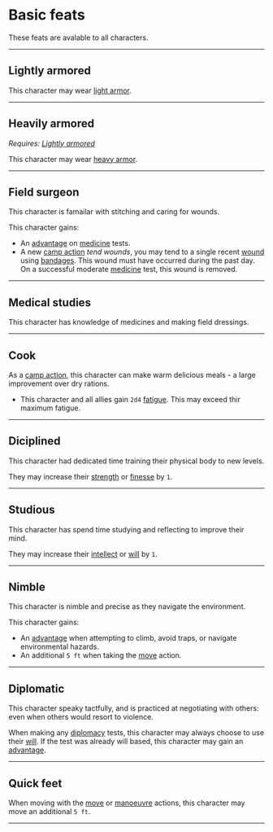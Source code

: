 # Basic feats

These feats are avalable to all characters.

---
## Lightly armored
This character may wear [light armor](../items.md#armor).

---
## Heavily armored
*Requires: [Lightly armored](#lightly-armored)*

This character may wear [heavy armor](../items.md#armor).

---
## Field surgeon
This character is famailar with stitching and caring for wounds.

This character gains:
 - An [advantage](../rolls.md#advantage) on [medicine](../skills.md#medicine) tests.
 - A new [camp action](../camping.md#camp-action) *tend wounds*, you may tend to a single recent [wound](../stats.md#wounds) using [bandages](../items.md#equipment). This wound must have occurred during the past day.
On a successful moderate [medicine](../skills.md#medicine) test, this wound is removed.

---
## Medical studies
This character has knowledge of medicines and making field dressings.

---
## Cook
As a [camp action](../camping.md#camp-action), this character can make warm delicious meals - a large improvement over dry rations.
 - This character and all allies gain `2d4` [fatigue](../stats.md#fatigue). This may exceed thir maximum fatigue.

---
## Diciplined
This character had dedicated time training their physical body to new levels.

They may increase their [strength](../stats.md#strength) or [finesse](../stats.md#finesse) by `1`.

---
## Studious
This character has spend time studying and reflecting to improve their mind.

They may increase their [intellect](../stats.md#intellect) or [will](../stats.md#will) by `1`.

---
## Nimble
This character is nimble and precise as they navigate the environment.

This character gains:
 - An [advantage](../rolls.md#advantage) when attempting to climb, avoid traps, or navigate environmental hazards.
 - An additional `5 ft` when taking the [move](../actions.md#move) action.

---
## Diplomatic
This character speaky tactfully, and is practiced at negotiating with others: even when others would resort to violence.

When making any [diplomacy](../skills.md#diplomacy) tests, this character may always choose to use their [will](../stats.md#will). If the test was already will based, this character may gain an [advantage](../rolls.md#advantage).

---
## Quick feet
When moving with the [move](../actions.md#move) or [manoeuvre](../actions.md#manoeuvre) actions, this character may move an additional `5 ft`.

---
